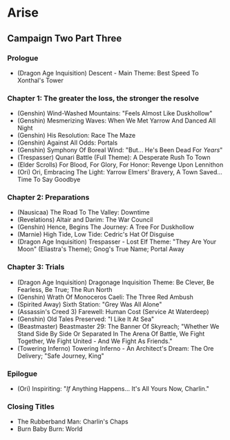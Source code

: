 # Arise
## Campaign Two Part Three
### Prologue

* (Dragon Age Inquisition) Descent - Main Theme: Best Speed To Xonthal's Tower

### Chapter 1: The greater the loss, the stronger the resolve

* (Genshin) Wind-Washed Mountains: "Feels Almost Like Duskhollow"
* (Genshin) Mesmerizing Waves: When We Met Yarrow And Danced All Night
* (Genshin) His Resolution: Race The Maze
* (Genshin) Against All Odds: Portals
* (Genshin) Symphony Of Boreal Wind: "But... He's Been Dead For *Years*"
* (Trespasser) Qunari Battle (Full Theme): A Desperate Rush To Town
* (Elder Scrolls) For Blood, For Glory, For Honor: Revenge Upon Lennithon
* (Ori) Ori, Embracing The Light: Yarrow Elmers' Bravery, A Town Saved... Time To Say Goodbye

### Chapter 2: Preparations

* (Nausicaa) The Road To The Valley: Downtime
* (Revelations) Altair and Darim: The War Council
* (Genshin) Hence, Begins The Journey: A Tree For Duskhollow
* (Marnie) High Tide, Low Tide: Cedric's Hat Of Disguise
* (Dragon Age Inquisition) Trespasser - Lost Elf Theme: "They Are Your Moon" (Eliastra's Theme); Gnog's True Name; Portal Away

### Chapter 3: Trials

* (Dragon Age Inquisition) Dragonage Inquisition Theme: Be Clever, Be Fearless, Be True; The Run North
* (Genshin) Wrath Of Monoceros Caeli: The Three Red Ambush
* (Spirited Away) Sixth Station: "Grey Was All Alone"
* (Assassin's Creed 3) Farewell: Human Cost (Service At Waterdeep)
* (Genshin) Old Tales Preserved: "I Like It At Sea"
* (Beastmaster) Beastmaster 29: The Banner Of Skyreach; "Whether We Stand Side By Side Or Separated In The Arena Of Battle, We Fight Together, We Fight United - And We Fight As Friends."
* (Towering Inferno) Towering Inferno - An Architect's Dream: The Ore Delivery; "Safe Journey, King"

### Epilogue

* (Ori) Inspiriting: "*If* Anything Happens... It's All Yours Now, Charlin."

### Closing Titles

* The Rubberband Man: Charlin's Chaps
* Burn Baby Burn: World
